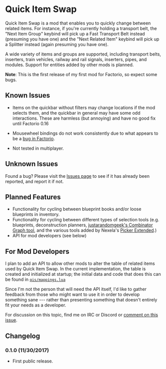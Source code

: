 # Quick Item Swap

Quick Item Swap is a mod that enables you to quickly change between related items.  For instance, if you're currently
holding a transport belt, the "Next Item Group" keybind will pick up a Fast Transport Belt instead (presuming you 
have one) and the "Next Related Item" keybind will pick up a Splitter instead (again presuming you have one).

A wide variety of items and groups are supported, including transport belts, inserters, train vehicles,
 railway and rail signals, inserters, pipes, and modules.  Support for entities added by other mods is planned.
 
 **Note**: This is the first release of my first mod for Factorio, so expect some bugs.
 
## Known Issues

* Items on the quickbar without filters may change locations if the mod selects them, and the quickbar in
  general may have some odd interactions.  These are harmless (but annoying) and have no good fix until
  Factorio 0.16
  
* Mousewheel bindings do not work consistently due to what appears to be a
  [bug in Factorio](https://forums.factorio.com/viewtopic.php?f=34&t=54327).
  
* Not tested in multiplayer.

## Unknown Issues
   
Found a bug?  Please visit the [Issues page](https://github.com/dewiniaid/QuickItemSwap/issues) to see if it has 
already been reported, and report it if not.

## Planned Features

* Functionality for cycling between blueprint books and/or loose blueprints in inventory.
* Functionality for cycling between different types of selection tools (e.g. blueprints, deconstruction 
  planners, [justarandomgeek's Combinator Graph tool](https://mods.factorio.com/mods/justarandomgeek/combinatorgraph), 
  and the various tools added by Nexela's [Picker Extended](https://mods.factorio.com/mods/Nexela/PickerExtended).)
* API for mod developers (see below)

## For Mod Developers

I plan to add an API to allow other mods to alter the table of related items used by Quick Item Swap.  In the current
implementation, the table is created and initialized at startup; the initial data and code that does this
can be found in [`qis/mappings.lua`](https://github.com/dewiniaid/QuickItemSwap/blob/master/qis/mappings.lua)

Since I'm not the person that will need the API itself, I'd like to gather feedback from those who might want to use it
in order to develop something sane --- rather than presenting something that doesn't entirely fit your needs as a 
developer.
 
For discussion on this topic, find me on IRC or Discord or 
[comment on this issue](https://github.com/dewiniaid/QuickItemSwap/issues/3).

## Changelog

### 0.1.0 (11/30/2017)
* First public release.
 
